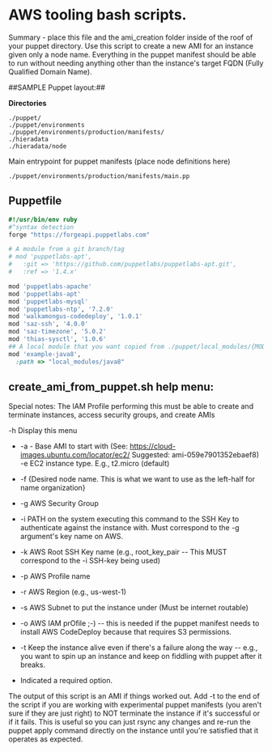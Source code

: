 # AWS tooling bash scripts.

Summary - place this file and the ami_creation folder inside of the roof of your puppet directory. 
Use this script to create a new AMI for an instance given only a node name. 
Everything in the puppet manifest should be able to run without needing anything other than the instance's target FQDN (Fully Qualified Domain Name).

##SAMPLE Puppet layout:##

**Directories**
```
./puppet/
./puppet/environments
./puppet/environments/production/manifests/
./hieradata
./hieradata/node
```

Main entrypoint for puppet manifests (place node definitions here)
```
./puppet/environments/production/manifests/main.pp
```
## Puppetfile ##
```Ruby
#!/usr/bin/env ruby
#^syntax detection
forge "https://forgeapi.puppetlabs.com"

# A module from a git branch/tag
# mod 'puppetlabs-apt',
#   :git => 'https://github.com/puppetlabs/puppetlabs-apt.git',
#   :ref => '1.4.x'

mod 'puppetlabs-apache'
mod 'puppetlabs-apt'
mod 'puppetlabs-mysql'
mod 'puppetlabs-ntp', '7.2.0'
mod 'walkamongus-codedeploy', '1.0.1'
mod 'saz-ssh', '4.0.0'
mod 'saz-timezone', '5.0.2'
mod 'thias-sysctl', '1.0.6'
## A local module that you want copied from ./puppet/local_modules/{MODULE_NAME} into ./puppet/modules/{MODULE_NAME}
mod 'example-java8',
  :path => "local_modules/java8"
```


## create_ami_from_puppet.sh help menu:
Special notes: The IAM Profile performing this must be able to create and terminate instances, access security groups, and create AMIs

-h Display this menu
* -a - Base AMI to start with (See: https://cloud-images.ubuntu.com/locator/ec2/  Suggested: ami-059e7901352ebaef8)
  -e EC2 instance type. E.g., t2.micro (default)
* -f {Desired node name. This is what we want to use as the left-half for name organization}
* -g AWS Security Group
* -i PATH on the system executing this command to the SSH Key to authenticate against the instance with. Must correspond to the -g argument's key name on AWS.
* -k AWS Root SSH Key name (e.g., root_key_pair -- This MUST correspond to the -i SSH-key being used)
* -p AWS Profile name
* -r AWS Region (e.g., us-west-1)
* -s AWS Subnet to put the instance under (Must be internet routable)
* -o AWS IAM prOfile ;-) -- this is needed if the puppet manifest needs to install AWS CodeDeploy  because that requires S3 permissions.
* -t Keep the instance alive even if there's a failure along the way -- e.g., you want to spin up an instance and keep on fiddling with puppet after it breaks.

* Indicated a required option.



The output of this script is an AMI if things worked out. 
Add -t to the end of the script if you are working with experimental puppet manifests (you aren't sure if they are just right) to NOT terminate the instance if it's successful or if it fails. 
This is useful so you can just rsync any changes and re-run the puppet apply command directly on the instance until you're satisfied that it operates as expected.


